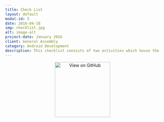 ```yaml
---
title: Check List
layout: default
modal-id: 5
date: 2016-04-18
img: checklist.jpg
alt: image-alt
project-date: January 2016
client: General Assembly
category: Android Development
description: This checklist consists of two activities which house the main list and the items within each list.  Each activity displays the data in a RecyclerView using the same RecyclerViewAdapter.  Data is added/editted/deleted with the help of a DialogBox.  I also implemented an ItemTouchHelper in order to allow drag and drop of the RecyclerView items.
---
```

<div style="text-align:center">

<a href="https://github.com/chris-shum/GA-Project1-Redo" target="_blank">
<img alt='View on GitHub' src="http://chris-shum.github.io/img/github.png"  width="180"/>
</a>

</div>
